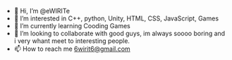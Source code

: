 - 👋 Hi, I’m @eWIRITe
- 👀 I’m interested in C++, python, Unity, HTML, CSS, JavaScript, Games
- 🌱 I’m currently learning Cooding Games
- 💞️ I’m looking to collaborate with good guys, im always soooo boring and i very whant meet to interesting people.
- 📫 How to reach me 6wirit6@gmail.com

<!---
eWIRITe/eWIRITe is a ✨ special ✨ repository because its `README.md` (this file) appears on your GitHub profile.
You can click the Preview link to take a look at your changes.
--->
